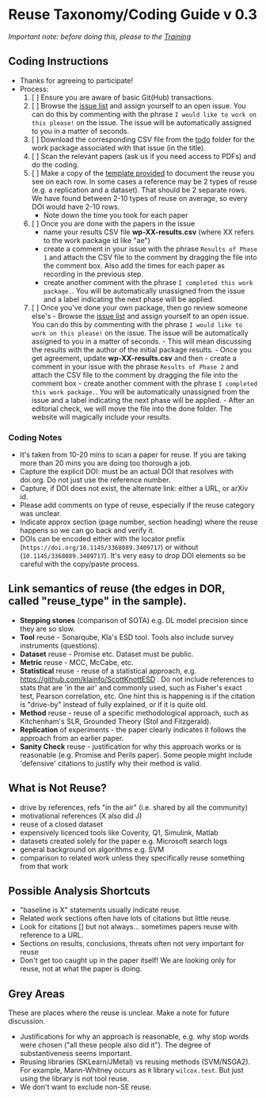# Reuse Taxonomy/Coding Guide v 0.3

_Important note: before doing this, please to the [Training](training.md)_

## Coding Instructions  
- Thanks for agreeing to participate!
- Process:
  1. [ ] Ensure you are aware of basic Git(Hub) transactions.
  2. [ ] Browse the [issue list](https://github.com/bhermann/DoR/issues?q=is%3Aopen+is%3Aissue+label%3A%221.+data+collection%22+no%3Aassignee) and assign yourself to an open issue. You can do this by commenting with the phrase `I would like to work on this please!` on the issue. The issue will be automatically assigned to you in a matter of seconds.
  3. [ ] Download the corresponding CSV file from the [todo](https://github.com/bhermann/DoR/tree/main/workflow/todo) folder for the work package associated with that issue (in the title).
  4. [ ] Scan the relevant papers (ask us if you need access to PDFs) and do the coding.
  5. [ ] Make a copy of the [template provided](results-sample.csv) to document the reuse you see on each row. In some cases a reference may be 2 types of reuse (e.g. a replication and a dataset). That should be 2 separate rows. We have found between 2-10 types of reuse on average, so every DOI would have 2-10 rows.
        - Note down the time you took for each paper
  6. [ ] Once you are done with the papers in the issue
      - name your results CSV file **wp-XX-results.csv** (where XX refers to the work package id like "ae")
      - create a comment in your issue with the phrase `Results of Phase 1` and attach the CSV file to the comment by dragging the file into the comment box. Also add the times for each paper as recording in the previous step.
      - create another comment with the phrase `I completed this work package.`. You will be automatically unassigned from the issue and a label indicating the next phase will be applied.
  7. [ ] Once you've done your own package, then go review someone else's
         - Browse the [issue list](https://github.com/bhermann/DoR/issues?q=is%3Aopen+is%3Aissue+label%3A%222.+check+work+package%22+no%3Aassignee) and assign yourself to an open issue. You can do this by commenting with the phrase `I would like to work on this please!` on the issue. The issue will be automatically assigned to you in a matter of seconds.
         - This will mean discussing the results with the author of the initial package results.
         - Once you get agreement, update  **wp-XX-results.csv** and then
            - create a comment in your issue with the phrase `Results of Phase 2` and attach the CSV file to the comment by dragging the file into the comment box
            - create another comment with the phrase `I completed this work package.`. You will be automatically unassigned from the issue and a label indicating the next phase will be applied.
            - After an editorial check, we will move the file into the done folder. The website will magically include your results.

### Coding Notes
- It's taken from 10-20 mins to scan a paper for reuse. If you are taking more than 20 mins you are doing too thorough a job.
- Capture the explicit DOI: must be an actual DOI that resolves with doi.org. Do not just use the reference number.
- Capture, if DOI does not exist, the alternate link: either a URL, or arXiv id.
- Please add comments on type of reuse, especially if the reuse category was unclear.
- Indicate approx section (page number, section heading) where the reuse happens so we can go back and verify it.
- DOIs can be encoded either with the locator prefix (`https://doi.org/10.1145/3368089.3409717`) or without (`10.1145/3368089.3409717`). It's very easy to drop DOI elements so be careful with the copy/paste process.

## Link semantics of reuse (the edges in DOR, called "reuse_type" in the sample).

* **Stepping stones** (comparison of SOTA) e.g. DL model precision since they are so slow.
* **Tool** reuse - Sonarqube, Kla's ESD tool. Tools also include survey instruments (questions).
* **Dataset** reuse - Promise etc. Dataset must be public.
* **Metric** reuse - MCC, McCabe, etc.
* **Statistical** reuse - reuse of a statistical approach, e.g. https://github.com/klainfo/ScottKnottESD . Do not include references to stats that are 'in the air' and commonly used, such as Fisher's exact test, Pearson correlation, etc. One hint this is happening is if the citation is "drive-by" instead of fully explained, or if it is quite old.
* **Method** reuse - reuse of a specific methodological approach, such as Kitchenham's SLR, Grounded Theory (Stol and Fitzgerald).
* **Replication** of experiments - the paper clearly indicates it follows the approach from an earlier paper.
* **Sanity Check** reuse - justification for why this approach works or is reasonable (e.g. Promise and Perils paper). Some people might include 'defensive' citations to justify why their method is valid.

## What is Not Reuse?

- drive by references, refs "in the air" (i.e. shared by all the community)
- motivational references (X also did J)
- reuse of a closed dataset
- expensively licenced tools like Coverity, Q1, Simulink, Matlab
- datasets created solely for the paper e.g. Microsoft search logs
- general background on algorithms e.g. SVM
- comparison to related work unless they specifically reuse something from that work

## Possible Analysis Shortcuts

- "baseline is X" statements usually indicate reuse.
- Related work sections often have lots of citations but little reuse.
- Look for citations [] but not always... sometimes papers reuse with reference to a URL.
- Sections on results, conclusions, threats often not very important for reuse
- Don't get too caught up in the paper itself! We are looking only for reuse, not at what the paper is doing.

## Grey Areas

These are places where the reuse is unclear. Make a note for future discussion.

- Justifications for why an approach is reasonable, e.g. why stop words were chosen ("all these people also did it"). The degree of substantiveness seems important.
- Reusing libraries (SKLearn/JMetal) vs reusing methods (SVM/NSGA2). For example, Mann-Whitney occurs as `R` library `wilcox.test`. But just using the library is not tool reuse.
- We don't want to exclude non-SE reuse.
